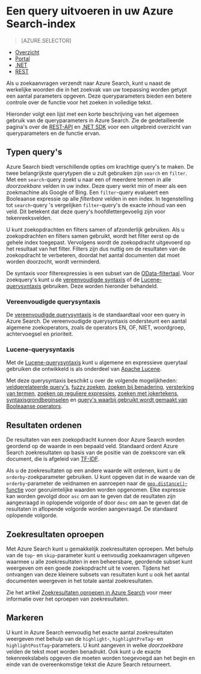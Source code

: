<properties
    pageTitle="Een query uitvoeren in uw Azure Search-index | Microsoft Azure | Gehoste service voor zoeken in de cloud"
    description="Een zoekquery samenstellen in Azure Search en gebruikmaken van zoekparameters om zoekresultaten te filteren en te sorteren."
    services="search"
    documentationCenter=""
    authors="ashmaka"
/>

<tags
    ms.service="search"
    ms.devlang="na"
    ms.workload="search"
    ms.topic="get-started-article"
    ms.tgt_pltfrm="na"
    ms.date="08/29/2016"
    ms.author="ashmaka"/>


# Een query uitvoeren in uw Azure Search-index
> [AZURE.SELECTOR]
- [Overzicht](search-query-overview.md)
- [Portal](search-explorer.md)
- [.NET](search-query-dotnet.md)
- [REST](search-query-rest-api.md)

Als u zoekaanvragen verzendt naar Azure Search, kunt u naast de werkelijke woorden die in het zoekvak van uw toepassing worden getypt een aantal parameters opgeven. Deze queryparameters bieden een betere controle over de functie voor het zoeken in volledige tekst.

Hieronder volgt een lijst met een korte beschrijving van het algemeen gebruik van de queryparameters in Azure Search. Zie de gedetailleerde pagina's over de [REST-API](https://msdn.microsoft.com/library/azure/dn798927.aspx) en [.NET SDK](https://msdn.microsoft.com/library/azure/microsoft.azure.search.models.searchparameters_properties.aspx) voor een uitgebreid overzicht van queryparameters en de functie ervan.

## Typen query's

Azure Search biedt verschillende opties om krachtige query's te maken. De twee belangrijkste querytypen die u zult gebruiken zijn `search` en `filter`. Met een `search`-query zoekt u naar een of meerdere termen in alle _doorzoekbare_ velden in uw index. Deze query werkt min of meer als een zoekmachine als Google of Bing. Een `filter`-query evalueert een Booleaanse expressie op alle _filterbare_ velden in een index. In tegenstelling tot `search`-query 's vergelijken `filter`-query's de exacte inhoud van een veld. Dit betekent dat deze query's hoofdlettergevoelig zijn voor tekenreeksvelden.

U kunt zoekopdrachten en filters samen of afzonderlijk gebruiken. Als u zoekopdrachten en filters samen gebruikt, wordt het filter eerst op de gehele index toegepast. Vervolgens wordt de zoekopdracht uitgevoerd op het resultaat van het filter. Filters zijn dus nuttig om de resultaten van de zoekopdracht te verbeteren, doordat het aantal documenten dat moet worden doorzocht, wordt verminderd.

De syntaxis voor filterexpressies is een subset van de [OData-filtertaal](https://msdn.microsoft.com/library/azure/dn798921.aspx). Voor zoekquery's kunt u de [vereenvoudigde syntaxis](https://msdn.microsoft.com/library/azure/dn798920.aspx) of de [Lucene-querysyntaxis](https://msdn.microsoft.com/library/azure/mt589323.aspx) gebruiken. Deze worden hieronder behandeld.

### Vereenvoudigde querysyntaxis
De [vereenvoudigde querysyntaxis](https://msdn.microsoft.com/library/azure/dn798920.aspx) is de standaardtaal voor een query in Azure Search. De vereenvoudigde querysyntaxis ondersteunt een aantal algemene zoekoperators, zoals de operators EN, OF, NIET, woordgroep, achtervoegsel en prioriteit.

### Lucene-querysyntaxis
Met de [Lucene-querysyntaxis](https://msdn.microsoft.com/library/azure/mt589323.aspx) kunt u algemene en expressieve querytaal gebruiken die ontwikkeld is als onderdeel van [Apache Lucene](https://lucene.apache.org/core/4_10_2/queryparser/org/apache/lucene/queryparser/classic/package-summary.html).

Met deze querysyntaxis beschikt u over de volgende mogelijkheden: [veldgerelateerde query's](https://msdn.microsoft.com/library/azure/mt589323.aspx#bkmk_fields), [fuzzy zoeken](https://msdn.microsoft.com/library/azure/mt589323.aspx#bkmk_fuzzy), [zoeken bij benadering](https://msdn.microsoft.com/library/azure/mt589323.aspx#bkmk_proximity), [versterking van termen](https://msdn.microsoft.com/library/azure/mt589323.aspx#bkmk_termboost), [zoeken op reguliere expressies](https://msdn.microsoft.com/library/azure/mt589323.aspx#bkmk_regex), [zoeken met jokertekens](https://msdn.microsoft.com/library/azure/mt589323.aspx#bkmk_wildcard), [syntaxisgrondbeginselen](https://msdn.microsoft.com/library/azure/mt589323.aspx#bkmk_syntax) en [query's waarbij gebruikt wordt gemaakt van Booleaanse operators](https://msdn.microsoft.com/library/azure/mt589323.aspx#bkmk_boolean).



## Resultaten ordenen
De resultaten van een zoekopdracht kunnen door Azure Search worden geordend op de waarde in een bepaald veld. Standaard ordent Azure Search zoekresultaten op basis van de positie van de zoekscore van elk document, die is afgeleid van [TF-IDF](https://en.wikipedia.org/wiki/Tf%E2%80%93idf).

Als u de zoekresultaten op een andere waarde wilt ordenen, kunt u de `orderby`-zoekparameter gebruiken. U kunt opgeven dat in de waarde van de `orderby`-parameter de veldnamen en aanroepen naar de [`geo.distance()`-functie](https://msdn.microsoft.com/library/azure/dn798921.aspx) voor georuimtelijke waarden worden opgenomen. Elke expressie kan worden gevolgd door `asc` om aan te geven dat de resultaten zijn aangevraagd in oplopende volgorde of door `desc` om aan te geven dat de resultaten in aflopende volgorde worden aangevraagd. De standaard oplopende volgorde.

## Zoekresultaten oproepen
Met Azure Search kunt u gemakkelijk zoekresultaten oproepen. Met behulp van de `top`- en `skip`-parameter kunt u eenvoudig zoekaanvragen uitgeven waarmee u alle zoekresultaten in een beheersbare, geordende subset kunt weergeven om een goede zoekopdracht uit te voeren. Tijdens het ontvangen van deze kleinere subsets van resultaten kunt u ook het aantal documenten weergeven in het totale aantal zoekresultaten.

Zie het artikel [Zoekresultaten oproepen in Azure Search](search-pagination-page-layout.md) voor meer informatie over het oproepen van zoekresultaten.


## Markeren
U kunt in Azure Search eenvoudig het exacte aantal zoekresultaten weergeven met behulp van de `highlight`-, `highlightPreTag`- en `highlightPostTag`-parameters. U kunt aangeven in welke _doorzoekbare_ velden de tekst moet worden benadrukt. Ook kunt u de exacte tekenreekslabels opgeven die moeten worden toegevoegd aan het begin en einde van de overeenkomstige tekst die Azure Search retourneert.



<!--HONumber=Sep16_HO3-->


